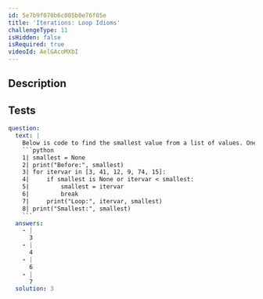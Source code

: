 ```yaml
---
id: 5e7b9f070b6c005b0e76f05e
title: 'Iterations: Loop Idioms'
challengeType: 11
isHidden: false
isRequired: true
videoId: AelGAcoMXbI
---
```


## Description

<section id='description'>

</section>

## Tests

<section id='tests'>

````yml
question:
  text: |
    Below is code to find the smallest value from a list of values. One line has an error that will cause the code to not work as expected. Which line is it?:
    ```python
    1| smallest = None
    2| print("Before:", smallest)
    3| for itervar in [3, 41, 12, 9, 74, 15]:
    4|     if smallest is None or itervar < smallest:
    5|         smallest = itervar
    6|         break
    7|     print("Loop:", itervar, smallest)
    8| print("Smallest:", smallest)
    ```
  answers:
    - |
      3
    - |
      4
    - |
      6
    - |
      7
  solution: 3
````

</section>
